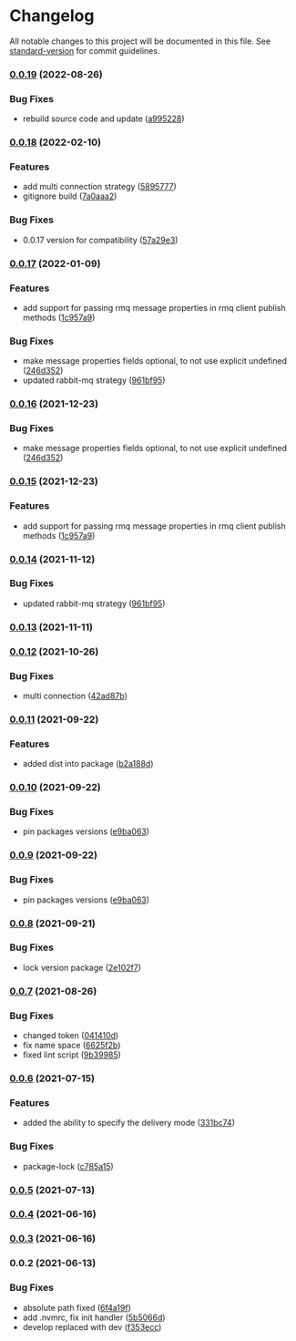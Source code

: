 # Changelog

All notable changes to this project will be documented in this file. See [standard-version](https://github.com/conventional-changelog/standard-version) for commit guidelines.

### [0.0.19](https://gitlab.i-link.pro/i-link/rabbit-mq/compare/v0.0.18...v0.0.19) (2022-08-26)


### Bug Fixes

* rebuild source code and update ([a995228](https://gitlab.i-link.pro/i-link/rabbit-mq/commit/a99522820a2617911d0c86b85a9f966827649354))

### [0.0.18](https://gitlab.i-link.pro/i-link/rabbit-mq/compare/v0.0.17...v0.0.18) (2022-02-10)


### Features

* add multi connection strategy ([5895777](https://gitlab.i-link.pro/i-link/rabbit-mq/commit/5895777d14163a473c36638459629f55dd5f311d))
* gitignore build ([7a0aaa2](https://gitlab.i-link.pro/i-link/rabbit-mq/commit/7a0aaa2e1d2e82f29354e864a73060d7bfdec6c7))


### Bug Fixes

* 0.0.17 version for compatibility ([57a29e3](https://gitlab.i-link.pro/i-link/rabbit-mq/commit/57a29e362bbb0f3270f49b287b7ecd17176b88dc))

### [0.0.17](https://gitlab.i-link.pro/i-link/rabbit-mq/compare/v0.0.12...v0.0.17) (2022-01-09)


### Features

* add support for passing rmq message properties in rmq client publish methods ([1c957a9](https://gitlab.i-link.pro/i-link/rabbit-mq/commit/1c957a949895052265395b769fb9171531415a9a))


### Bug Fixes

* make message properties fields optional, to not use explicit undefined ([246d352](https://gitlab.i-link.pro/i-link/rabbit-mq/commit/246d352cd7fee6904a0b7a8a986dfa73610ed40d))
* updated rabbit-mq strategy ([961bf95](https://gitlab.i-link.pro/i-link/rabbit-mq/commit/961bf95d6a7c2b31e48c28379ffada9eff0c9ea2))

### [0.0.16](https://gitlab.i-link.pro/i-link/rabbit-mq/compare/v0.0.15...v0.0.16) (2021-12-23)


### Bug Fixes

* make message properties fields optional, to not use explicit undefined ([246d352](https://gitlab.i-link.pro/i-link/rabbit-mq/commit/246d352cd7fee6904a0b7a8a986dfa73610ed40d))

### [0.0.15](https://gitlab.i-link.pro/i-link/rabbit-mq/compare/v0.0.14...v0.0.15) (2021-12-23)


### Features

* add support for passing rmq message properties in rmq client publish methods ([1c957a9](https://gitlab.i-link.pro/i-link/rabbit-mq/commit/1c957a949895052265395b769fb9171531415a9a))

### [0.0.14](https://gitlab.i-link.pro/i-link/rabbit-mq/compare/v0.0.13...v0.0.14) (2021-11-12)


### Bug Fixes

* updated rabbit-mq strategy ([961bf95](https://gitlab.i-link.pro/i-link/rabbit-mq/commit/961bf95d6a7c2b31e48c28379ffada9eff0c9ea2))

### [0.0.13](https://gitlab.i-link.pro/i-link/rabbit-mq/compare/v0.0.12...v0.0.13) (2021-11-11)

### [0.0.12](https://gitlab.i-link.pro/i-link/rabbit-mq/compare/v0.0.11...v0.0.12) (2021-10-26)


### Bug Fixes

* multi connection ([42ad87b](https://gitlab.i-link.pro/i-link/rabbit-mq/commit/42ad87b0e6dbd0e9bf44d637c6f2c5514d452e6b))

### [0.0.11](https://gitlab.i-link.pro/i-link/rabbit-mq/compare/v0.0.10...v0.0.11) (2021-09-22)


### Features

* added dist into package ([b2a188d](https://gitlab.i-link.pro/i-link/rabbit-mq/commit/b2a188d06bb6d011cb2a52b8116b72deb7da15ae))

### [0.0.10](https://gitlab.i-link.pro/i-link/rabbit-mq/compare/v0.0.8...v0.0.10) (2021-09-22)


### Bug Fixes

* pin packages versions ([e9ba063](https://gitlab.i-link.pro/i-link/rabbit-mq/commit/e9ba0631b4f3f78496035522b8574edb239076af))

### [0.0.9](https://gitlab.i-link.pro/i-link/rabbit-mq/compare/v0.0.8...v0.0.9) (2021-09-22)


### Bug Fixes

* pin packages versions ([e9ba063](https://gitlab.i-link.pro/i-link/rabbit-mq/commit/e9ba0631b4f3f78496035522b8574edb239076af))

### [0.0.8](https://gitlab.i-link.pro/i-link/rabbit-mq/compare/v0.0.6...v0.0.8) (2021-09-21)


### Bug Fixes

* lock version package ([2e102f7](https://gitlab.i-link.pro/i-link/rabbit-mq/commit/2e102f7576384886def68d780828808abf98466c))

### [0.0.7](https://gitlab.i-link.pro/i-link/rabbit-mq/compare/v0.0.6...v0.0.7) (2021-08-26)


### Bug Fixes

* changed token ([041410d](https://gitlab.i-link.pro/i-link/rabbit-mq/commit/041410d2fe7e2f27ac181e7cc816e8b6eae38124))
* fix name space ([6625f2b](https://gitlab.i-link.pro/i-link/rabbit-mq/commit/6625f2b81eaedf423ccc0a77be9c3bded89c4b7f))
* fixed lint script ([9b39985](https://gitlab.i-link.pro/i-link/rabbit-mq/commit/9b399850ebc9ff6fc320b06befa3e8ab849d8941))

### [0.0.6](https://gitlab.i-link.pro/i-link/rabbit-mq/compare/v0.0.5...v0.0.6) (2021-07-15)


### Features

*  added the ability to specify the delivery mode ([331bc74](https://gitlab.i-link.pro/i-link/rabbit-mq/commit/331bc745f87944f373e454886256d2a8f0a73c18))


### Bug Fixes

* package-lock ([c785a15](https://gitlab.i-link.pro/i-link/rabbit-mq/commit/c785a156b6746f48b9898f23df433c12b13bad4c))

### [0.0.5](https://gitlab.i-link.pro/i-link/rabbit-mq/compare/v0.0.4...v0.0.5) (2021-07-13)

### [0.0.4](https://gitlab.i-link.pro///compare/v0.0.3...v0.0.4) (2021-06-16)

### [0.0.3](https://gitlab.i-link.pro///compare/v0.0.2...v0.0.3) (2021-06-16)

### 0.0.2 (2021-06-13)


### Bug Fixes

* absolute path fixed ([6f4a19f](https://gitlab.i-link.pro///commit/6f4a19f59adf6322bbbe42fcf536b342ef83de52))
* add .nvmrc, fix init handler ([5b5066d](https://gitlab.i-link.pro///commit/5b5066d3bceb515dec2db0aafa88d227aec5abb9))
* develop replaced with dev ([f353ecc](https://gitlab.i-link.pro///commit/f353ecc8501237b94602591c99b64abb1a428eca))
